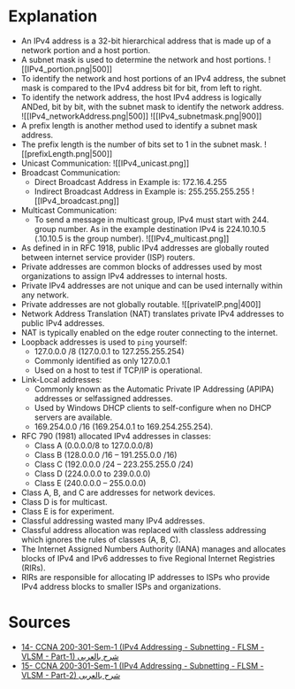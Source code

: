# Explanation
- An IPv4 address is a 32-bit hierarchical address that is made up of a network portion and a host portion.
- A subnet mask is used to determine the network and host portions.
 ![[IPv4_portion.png|500]]
- To identify the network and host portions of an IPv4 address, the subnet mask is compared to the IPv4 address bit for bit, from left to right.
- To identify the network address, the host IPv4 address is logically ANDed, bit by bit, with the subnet mask to identify the network address.
	  ![[IPv4_networkAddress.png|500]]
	  ![[IPv4_subnetmask.png|900]]
- A prefix length is another method used to identify a subnet mask address.
- The prefix length is the number of bits set to 1 in the subnet mask.
 ![[prefixLength.png|500]]
- Unicast Communication:
	 ![[IPv4_unicast.png]]
- Broadcast Communication:
	- Direct Broadcast Address in Example is: 172.16.4.255
	- Indirect Broadcast Address in Example is: 255.255.255.255
	 ![[IPv4_broadcast.png]]
- Multicast Communication:
	- To send a message in multicast group, IPv4 must start with 244. group number. As in the example destination IPv4 is 224.10.10.5 (.10.10.5 is the group number).
	 ![[IPv4_multicast.png]]
- As defined in in RFC 1918, public IPv4 addresses are globally routed between internet service provider (ISP) routers.
- Private addresses are common blocks of addresses used by most organizations to assign IPv4 addresses to internal hosts.
- Private IPv4 addresses are not unique and can be used internally within any network.
- Private addresses are not globally routable.
 ![[privateIP.png|400]]
- Network Address Translation (NAT) translates private IPv4 addresses to public IPv4 addresses.
- NAT is typically enabled on the edge router connecting to the internet.
- Loopback addresses is used to `ping` yourself: 
	- 127.0.0.0 /8 (127.0.0.1 to 127.255.255.254)
	- Commonly identified as only 127.0.0.1
	- Used on a host to test if TCP/IP is operational.
- Link-Local addresses: 
	- Commonly known as the Automatic Private IP Addressing (APIPA) addresses or selfassigned addresses.
	- Used by Windows DHCP clients to self-configure when no DHCP servers are available.
	- 169.254.0.0 /16 (169.254.0.1 to 169.254.255.254).
- RFC 790 (1981) allocated IPv4 addresses in classes:
	- Class A (0.0.0.0/8 to 127.0.0.0/8)
	- Class B (128.0.0.0 /16 – 191.255.0.0 /16)
	- Class C (192.0.0.0 /24 – 223.255.255.0 /24)
	- Class D (224.0.0.0 to 239.0.0.0)
	- Class E (240.0.0.0 – 255.0.0.0)
- Class A, B, and C are addresses for network devices.
- Class D is for multicast.
- Class E is for experiment.
- Classful addressing wasted many IPv4 addresses. 
- Classful address allocation was replaced with classless addressing which ignores the rules of classes (A, B, C).
- The Internet Assigned Numbers Authority (IANA) manages and allocates blocks of IPv4 and IPv6 addresses to five Regional Internet Registries (RIRs).
- RIRs are responsible for allocating IP addresses to ISPs who provide IPv4 address blocks to smaller ISPs and organizations.
# Sources
- [14- CCNA 200-301-Sem-1 (IPv4 Addressing - Subnetting - FLSM - VLSM - Part-1) شرح بالعربى](https://www.youtube.com/watch?v=umYMAWjNdwE&list=PLyDiLBk6tDH48IAmjAfH8OhrIeTSf23id&index=15)
- [15- CCNA 200-301-Sem-1 (IPv4 Addressing - Subnetting - FLSM - VLSM - Part-2) شرح بالعربى](https://www.youtube.com/watch?v=Mnw9rg_oUx8&list=PLyDiLBk6tDH48IAmjAfH8OhrIeTSf23id&index=16)

